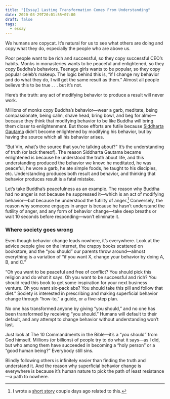 ```yaml
---
title: "[Essay] Lasting Transformation Comes From Understanding"
date: 2020-03-29T20:01:55+07:00
draft: false
tags: 
  - essay
---
```


We humans are copycat. It’s natural for us to see what others are doing and copy what they do, especially the people who are above us.

Poor people want to be rich and successful, so they copy successful CEO’s habits. Monks in monasteries wants to be peaceful and enlightened, so they copy Buddha’s behaviors. Teenage girls wants to be popular, so they copy popular celeb’s makeup. The logic behind this is, “if I change my behavior and do what they do, I will get the same result as them.” Almost all people believe this to be true . . . but it’s not.

Here’s the truth: any act of modifying behavior to produce a result will never work.

Millions of monks copy Buddha’s behavior—wear a garb, meditate, being compassionate, being calm, shave head, bring bowl, and beg for alms—because they think that modifying behavior to be like Buddha will bring them closer to enlightenment. But those efforts are futile because [Siddharta Gautama](https://en.wikipedia.org/wiki/Gautama_Buddha) didn’t become enlightened by modifying his behavior, but by having the source which all his behavior arises.

“But Vin, what’s the source that you’re talking about?” It’s the understanding of truth (or lack thereof). The reason Siddharta Gautama became enlightened is because he understood the truth about life, and this understanding produced the behavior we know: he meditated, he was peaceful, he wore a garb, he ate simple foods, he taught to his disciples, etc. Understanding produces both result and behavior, and thinking that behavior produces result is a fatal mistake.

Let’s take Buddha’s peacefulness as an example. The reason why Buddha had no anger is not because he suppressed it—which is an act of modifying behavior—but because he understood the futility of anger.[^1] Conversely, the reason why someone engages in anger is because he hasn’t understand the futility of anger, and any form of behavior change—take deep breaths or wait 10 seconds before responding—won’t eliminate it.

### Where society goes wrong
Even though behavior change leads nowhere, it’s everywhere. Look at the advice people give on the internet, the crappy books scattered on bookstore, and the “you should” our parents throw around—almost everything is a variation of “if you want X, change your behavior by doing A, B, and C.”

“Oh you want to be peaceful and free of conflict? You should pick this religion and do what it says. Oh you want to be successful and rich? You should read this book to get some inspiration for your next business venture. Oh you want six-pack abs? You should take this pill and follow that diet.” Society is interested in prescribing and making superficial behavior change through “how-to,” a guide, or a five-step plan.

No one has transformed anyone by giving “you should,” and no one has been transformed by receiving “you should.” Humans will default to their default, and any attempt to change behavior without understanding won’t last.

Just look at The 10 Commandments in the Bible—it’s a “you should” from God himself. Millions (or billions) of people try to do what it says—as I did, but who among them have succeeded in becoming a “holy person” or a “good human being?” Everybody still sins.

Blindly following others is infinitely easier than finding the truth and understand it. And the reason why superficial behavior change is everywhere is because it’s human nature to pick the path of least resistance—a path to nowhere.

[^1]: I wrote a [short story](/posts/jane-buddha) couple days ago related to this.